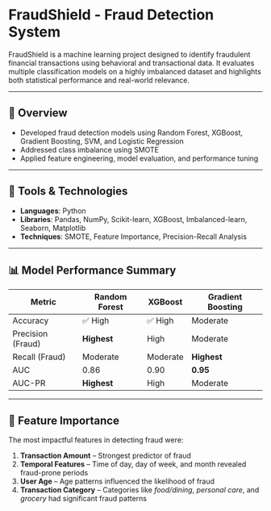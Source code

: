 # FraudShield - Fraud Detection System
FraudShield is a machine learning project designed to identify fraudulent financial transactions using behavioral and transactional data. It evaluates multiple classification models on a highly imbalanced dataset and highlights both statistical performance and real-world relevance.

---

## 🧠 Overview
- Developed fraud detection models using Random Forest, XGBoost, Gradient Boosting, SVM, and Logistic Regression
- Addressed class imbalance using SMOTE
- Applied feature engineering, model evaluation, and performance tuning

---

## 🔧 Tools & Technologies
- **Languages**: Python  
- **Libraries**: Pandas, NumPy, Scikit-learn, XGBoost, Imbalanced-learn, Seaborn, Matplotlib  
- **Techniques**: SMOTE, Feature Importance, Precision-Recall Analysis

---

## 📊 Model Performance Summary

| Metric               | Random Forest | XGBoost | Gradient Boosting |
|----------------------|---------------|---------|--------------------|
| Accuracy             | ✅ High        | ✅ High | Moderate           |
| Precision (Fraud)    | **Highest**   | High    | Moderate           |
| Recall (Fraud)       | Moderate      | Moderate| **Highest**        |
| AUC                  | 0.86          | 0.90    | **0.95**           |
| AUC-PR               | **Highest**   | High    | Moderate           |

---

## 📌 Feature Importance

The most impactful features in detecting fraud were:

1. **Transaction Amount** – Strongest predictor of fraud
2. **Temporal Features** – Time of day, day of week, and month revealed fraud-prone periods
3. **User Age** – Age patterns influenced the likelihood of fraud
4. **Transaction Category** – Categories like *food/dining*, *personal care*, and *grocery* had significant fraud patterns
